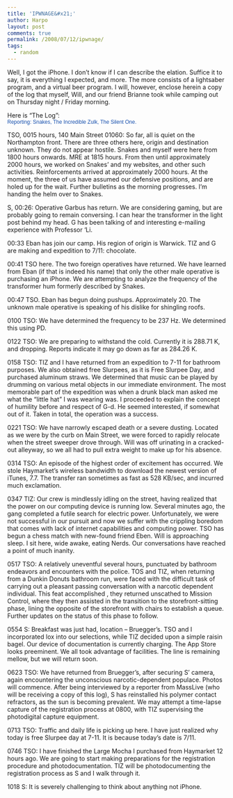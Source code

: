 ```yaml
---
title: 'IPWNAGE&#x21;'
author: Harpo
layout: post
comments: true
permalink: /2008/07/12/ipwnage/
tags:
  - random
---
```

Well, I got the iPhone. I don&#8217;t know if I can describe the elation. Suffice it to say, it is everything I expected, and more. The more consists of a lightsaber program, and a virtual beer program. I will, however, enclose herein a copy of the log that myself, Will, and our friend Brianne took while camping out on Thursday night / Friday morning.

Here is &#8220;The Log&#8221;:  
<span style="font:12px 'Lucida Grande', LucidaGrande, Verdana, sans-serif;color:#1750ae">Reporting: Snakes, The Incredible Zulk, The Silent One.</span>

TSO, 0015 hours, 140 Main Street 01060: So far, all is quiet on the Northampton front. There are three others here, origin and destination unknown. They do not appear hostile. Snakes and myself were here from 1800 hours onwards. MRE at 1815 hours. From then until approximately 2000 hours, we worked on Snakes&#8217; and my websites, and other such activities. Reinforcements arrived at approximately 2000 hours. At the moment, the three of us have assumed our defensive positions, and are holed up for the wait. Further bulletins as the morning progresses. I&#8217;m handing the helm over to Snakes.

S, 00:26: Operative Garbus has return. We are considering gaming, but are probably going to remain conversing. I can hear the transformer in the light post behind my head. G has been talking of and interesting e-mailing experience with Professor &#8216;Li.

00:33 Eban has join our camp. His region of origin is Warwick. TIZ and G are making and expedition to 7/11: chocolate.

00:41 TSO here. The two foreign operatives have returned. We have learned from Eban (if that is indeed his name) that only the other male operative is purchasing an iPhone. We are attempting to analyze the frequency of the transformer hum formerly described by Snakes.

00:47 TSO. Eban has begun doing pushups. Approximately 20. The unknown male operative is speaking of his dislike for shingling roofs.

0100 TSO: We have determined the frequency to be 237 Hz. We determined this using PD.

0122 TSO: We are preparing to withstand the cold. Currently it is 288.71 K, and dropping. Reports indicate it may go down as far as 284.26 K.

0158 TSO: TIZ and I have returned from an expedition to 7-11 for bathroom purposes. We also obtained free Slurpees, as it is Free Slurpee Day, and purchased aluminum straws. We determined that music can be played by drumming on various metal objects in our immediate environment. The most memorable part of the expedition was when a drunk black man asked me what the &#8220;little hat&#8221; I was wearing was. I proceeded to explain the concept of humility before and respect of G-d. He seemed interested, if somewhat out of it. Taken in total, the operation was a success.

0221 TSO: We have narrowly escaped death or a severe dusting. Located as we were by the curb on Main Street, we were forced to rapidly relocate when the street sweeper drove through. Will was off urinating in a cracked-out alleyway, so we all had to pull extra weight to make up for his absence.

0314 TSO: An episode of the highest order of excitement has occurred. We stole Haymarket&#8217;s wireless bandwidth to download the newest version of iTunes, 7.7. The transfer ran sometimes as fast as 528 KB/sec, and incurred much exclamation.

0347 TIZ: Our crew is mindlessly idling on the street, having realized that the power on our computing device is running low. Several minutes ago, the gang completed a futile search for electric power. Unfortunately, we were not successful in our pursuit and now we suffer with the crippling boredom that comes with lack of internet capabilities and computing power. TSO has begun a chess match with new-found friend Eben. Will is approaching sleep. I sit here, wide awake, eating Nerds. Our conversations have reached a point of much inanity.

0517 TSO: A relatively uneventful several hours, punctuated by bathroom endeavors and encounters with the police. TOS and TIZ, when returning from a Dunkin Donuts bathroom run, were faced with the difficult task of carrying out a pleasant passing conversation with a narcotic dependent individual. This feat accomplished , they returned unscathed to Mission Control, where they then assisted in the transition to the storefront-sitting phase, lining the opposite of the storefront with chairs to establish a queue. Further updates on the status of this phase to follow.

0554 S: Breakfast was just had, location &#8211; Bruegger&#8217;s. TSO and I incorporated lox into our selections, while TIZ decided upon a simple raisin bagel. Our device of documentation is currently charging. The App Store looks preeminent. We all took advantage of facilities. The line is remaining mellow, but we will return soon.

0623 TSO: We have returned from Bruegger&#8217;s, after securing S&#8217; camera, again encountering the unconscious narcotic-dependent populace. Photos will commence. After being interviewed by a reporter from MassLive (who will be receiving a copy of this log), S has reinstalled his polymer contact refractors, as the sun is becoming prevalent. We may attempt a time-lapse capture of the registration process at 0800, with TIZ supervising the photodigital capture equipment.

0713 TSO: Traffic and daily life is picking up here. I have just realized why today is free Slurpee day at 7-11. It is because today&#8217;s date is 7/11.

0746 TSO: I have finished the Large Mocha I purchased from Haymarket 12 hours ago. We are going to start making preparations for the registration procedure and photodocumentation. TIZ will be photodocumenting the registration process as S and I walk through it.

1018 S: It is severely challenging to think about anything not iPhone.